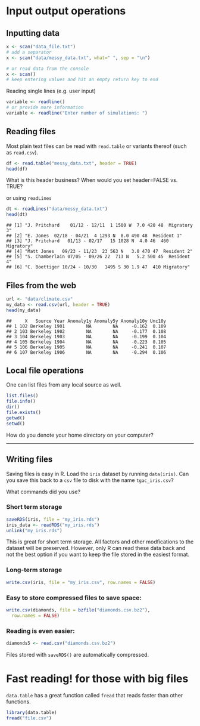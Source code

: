 


# Input output operations

## Inputting data


```r
x <- scan("data_file.txt")
# add a separator
x <- scan("data/messy_data.txt", what=" ", sep = "\n")

# or read data from the console
x <- scan()
# keep entering values and hit an empty return key to end
```

Reading single lines (e.g. user input)


```r
variable <- readline()
# or provide more information
variable <- readline("Enter number of simulations: ")
```



## Reading files  
Most plain text files can be read with `read.table` or variants thereof (such as `read.csv`).


```r
df <- read.table("messy_data.txt", header = TRUE)
head(df)
```


What is this header business?  When would you set header=FALSE vs. TRUE?

or using `readLines`


```r
dt <- readLines("data/messy_data.txt")
head(dt)
```

```
## [1] "J. Pritchard    01/12 - 12/11  1 1500 W  7.0 420 48  Migratory 3"
## [2] "E. Jones  02/18 - 04/21  4 1293 N  8.0 490 48  Resident 1"       
## [3] "J. Pritchard   01/13 - 02/17   15 1028 N  4.0 46  460 Migratory" 
## [4] "Matt Jones   09/23 - 11/23  23 563 N   3.0 470 47  Resident 2"   
## [5] "S. Chamberlain 07/05 - 09/26 22  713 N   5.2 500 45  Resident 4" 
## [6] "C. Boettiger 10/24 - 10/30   1495 S 30 1.9 47  410 Migratory"
```


## Files from the web


```r
url <- "data/climate.csv"
my_data <- read.csv(url, header = TRUE)
head(my_data)
```

```
##     X   Source Year Anomaly1y Anomaly5y Anomaly10y Unc10y
## 1 102 Berkeley 1901        NA        NA     -0.162  0.109
## 2 103 Berkeley 1902        NA        NA     -0.177  0.108
## 3 104 Berkeley 1903        NA        NA     -0.199  0.104
## 4 105 Berkeley 1904        NA        NA     -0.223  0.105
## 5 106 Berkeley 1905        NA        NA     -0.241  0.107
## 6 107 Berkeley 1906        NA        NA     -0.294  0.106
```


## Local file operations

One can list files from any local source as well.


```r
list.files()
file.info()
dir()
file.exists()
getwd()
setwd()
```


How do you denote your home directory on your computer?


---



## Writing files

Saving files is easy in R. Load the `iris` dataset by running `data(iris)`. Can you save this back to a `csv` file to disk with the name `tgac_iris.csv`?

What commands did you use?


### Short term storage


```r
saveRDS(iris, file = "my_iris.rds")
iris_data <- readRDS("my_iris.rds")
unlink("my_iris.rds")
```

This is great for short term storage. All factors and other modfications to the dataset will be preserved. However, only R can read these data back and not the best option if you want to keep the file stored in the easiest format.

### Long-term storage


```r
write.csv(iris, file = "my_iris.csv", row.names = FALSE)
```


### Easy to store compressed files to save space:


```r
write.csv(diamonds, file = bzfile("diamonds.csv.bz2"),
  row.names = FALSE)
```


### Reading is even easier:


```r
diamonds5 <- read.csv("diamonds.csv.bz2")
```


Files stored with `saveRDS()` are automatically compressed.


# Fast reading! for those with big files

`data.table` has a great function called `fread` that reads faster than other functions. 


```r
library(data.table)
fread("file.csv")
```

